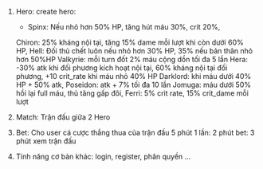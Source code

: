 1. Hero: create hero: 
   - Spinx: Nếu nhỏ hơn 50% HP, tăng hút máu 30%, crit 20%,
   
   Chiron: 25% kháng nội tại, tăng 15% dame mỗi lượt khi còn dưới 60% HP,
   Hell: Đối thủ chết luôn nếu nhỏ hơn 30% HP, 35% nếu bản thân nhỏ hơn 50%HP
   Valkyrie: mỗi turn đốt 2% máu cộng dồn tối đa 5 lần
   Hera: -30% atk khi đối phương kích hoạt nội tại, 60% kháng nội tại đối phương, +10 crit_rate khi máu nhỏ 40% HP
   Darklord: khi máu dưới 40% HP + 50% atk,
   Poseidon: atk + 7% tối đa 10 lần
   Jomuga: máu dưới 50% hồi lại full máu, thủ tăng gấp đôi, 
   Ferri: 5% crit rate, 15% crit_dame mỗi lượt
2. Match: Trận đấu giữa 2 Hero
3. Bet: Cho user cá cược thắng thua của trận đấu
   5 phút 1 lần: 2 phút bet: 3 phút xem trận đấu
   
4. Tính năng cơ bản khác: login, register, phân quyền ...

